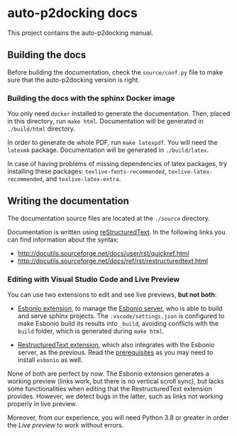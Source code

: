 # auto-p2docking docs

This project contains the auto-p2docking manual.

## Building the docs

Before building the documentation, check the `source/conf.py` file to make sure that the auto-p2docking version is right.

### Building the docs with the sphinx Docker image

You only need `docker` installed to generate the documentation. Then, placed in this directory, run `make html`. Documentation will be generated in `./build/html` directory.

In order to generate de whole PDF, run `make latexpdf`. You will need the `latexmk` package. Documentation will be generated in `./build/latex`. 

In case of having problems of missing dependencies of latex packages, try installing these packages: `texlive-fonts-recommended`, `texlive-latex-recommended`, and `texlive-latex-extra`.

## Writing the documentation

The documentation source files are located at the `./source` directory.

Documentation is written using [reStructuredText](http://docutils.sourceforge.net/rst.html). In the following links you can find information about the syntax:
- http://docutils.sourceforge.net/docs/user/rst/quickref.html
- http://docutils.sourceforge.net/docs/ref/rst/restructuredtext.html

### Editing with Visual Studio Code and Live Preview

You can use two extensions to edit and see live previews, **but not both**:

- [Esbonio extension](https://marketplace.visualstudio.com/items?itemName=swyddfa.esbonio), to manage the [Esbonio server](https://pypi.org/project/esbonio/), who is able to build and serve sphinx projects. The `.vscode/settings.json` is configured to make Esbonio build its results into `_build`, avoiding conflicts with the `build` folder, which is generated during `make html`.

- [RestructuredText extension](https://marketplace.visualstudio.com/items?itemName=lextudio.restructuredtext), which also integrates with the Esbonio server, as the previous. Read the [prerequisites](https://docs.restructuredtext.net/articles/prerequisites) as you may need to install `esbonio` as well.

None of both are perfect by now. The Esbonio extension generates a working preview (links work, but there is no vertical scroll sync), but lacks some functionalities when editing that the RestructuredText extension provides. However, we detect bugs in the latter, such as links not working properly in live preview.

Moreover, from our experience, you will need Python 3.8 or greater in order the *Live preview* to work without errors.
